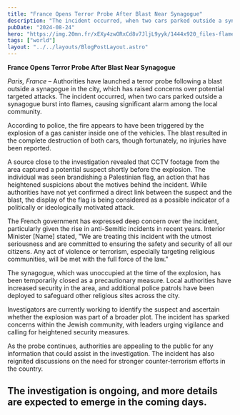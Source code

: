 ```yaml
---
title: "France Opens Terror Probe After Blast Near Synagogue"
description: "The incident occurred, when two cars parked outside a synagogue burst into flames, causing significant alarm among the local community."
pubDate: "2024-08-24"
hero: "https://img.20mn.fr/xEXy4zwORxCd8v7JljL9yyk/1444x920_files-flames-engulf-a-building-on-rue-saint-jacques-at-place-alphonse-laveran-in-the-5th-arrondissement-of-paris-on-june-21-2023-a-body-was-discovered-on-june-27-2023-in-the-rubble-of-the-rue-saint-jacques-building-in-paris-which-was-destroyed-on-june-21-by-an-explosion-followed-by-a-fire-a-source-close-to-the-case-said-photo-by-abdulmonam-eassa-afp"
tags: ["world"]
layout: "../../layouts/BlogPostLayout.astro"
---
```

**France Opens Terror Probe After Blast Near Synagogue**

*Paris, France* – Authorities have launched a terror probe following a blast outside a synagogue in the city, which has raised concerns over potential targeted attacks. The incident occurred, when two cars parked outside a synagogue burst into flames, causing significant alarm among the local community.

According to police, the fire appears to have been triggered by the explosion of a gas canister inside one of the vehicles. The blast resulted in the complete destruction of both cars, though fortunately, no injuries have been reported. 

A source close to the investigation revealed that CCTV footage from the area captured a potential suspect shortly before the explosion. The individual was seen brandishing a Palestinian flag, an action that has heightened suspicions about the motives behind the incident. While authorities have not yet confirmed a direct link between the suspect and the blast, the display of the flag is being considered as a possible indicator of a politically or ideologically motivated attack.

The French government has expressed deep concern over the incident, particularly given the rise in anti-Semitic incidents in recent years. Interior Minister [Name] stated, "We are treating this incident with the utmost seriousness and are committed to ensuring the safety and security of all our citizens. Any act of violence or terrorism, especially targeting religious communities, will be met with the full force of the law."

The synagogue, which was unoccupied at the time of the explosion, has been temporarily closed as a precautionary measure. Local authorities have increased security in the area, and additional police patrols have been deployed to safeguard other religious sites across the city.

Investigators are currently working to identify the suspect and ascertain whether the explosion was part of a broader plot. The incident has sparked concerns within the Jewish community, with leaders urging vigilance and calling for heightened security measures.

As the probe continues, authorities are appealing to the public for any information that could assist in the investigation. The incident has also reignited discussions on the need for stronger counter-terrorism efforts in the country.

The investigation is ongoing, and more details are expected to emerge in the coming days.
---
